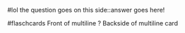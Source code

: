 #lol
the question goes on this side::answer goes here!

#flaschcards
Front of multiline
?
Backside of multiline card